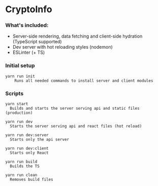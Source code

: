 # CryptoInfo

### What's included:
- Server-side rendering, data fetching and client-side hydration (TypeScript supported)
- Dev server with hot reloading styles (nodemon)
- ESLinter (+ TS)

### Initial setup
    yarn run init
        Runs all needed commands to install server and client modules

### Scripts
    yarn start
      Builds and starts the server serving api and static files (production)

    yarn run dev
      Starts the server serving api and react files (hot reload)

    yarn run dev:server  
      Starts only the api server

    yarn run dev:client
      Starts only React

    yarn run build
      Builds the TS

    yarn run clean
      Removes build files